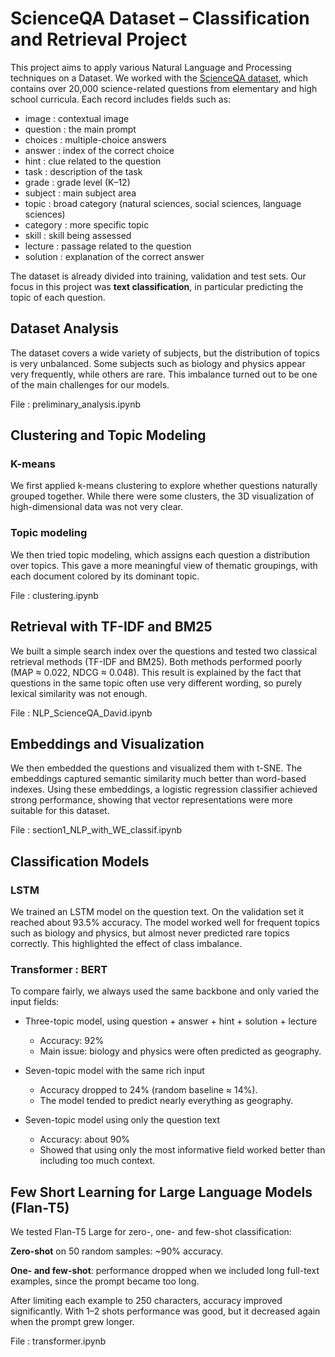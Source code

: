 # ScienceQA Dataset – Classification and Retrieval Project
This project aims to apply various Natural Language and Processing techniques on a Dataset.
We worked with the [ScienceQA dataset](https://huggingface.co/datasets/derek-thomas/ScienceQA), which contains over 20,000 science-related questions from elementary and high school curricula. Each record includes fields such as:
- image : contextual image
- question : the main prompt
- choices : multiple-choice answers
- answer : index of the correct choice
- hint : clue related to the question
- task : description of the task
- grade : grade level (K–12)
- subject : main subject area
- topic : broad category (natural sciences, social sciences, language sciences)
- category : more specific topic
- skill : skill being assessed
- lecture : passage related to the question
- solution : explanation of the correct answer

The dataset is already divided into training, validation and test sets. Our focus in this project was **text classification**, in particular predicting the topic of each question.

## Dataset Analysis

The dataset covers a wide variety of subjects, but the distribution of topics is very unbalanced. Some subjects such as biology and physics appear very frequently, while others are rare. This imbalance turned out to be one of the main challenges for our models. 

File : preliminary_analysis.ipynb

## Clustering and Topic Modeling 
### K-means
We first applied k-means clustering to explore whether questions naturally grouped together. While there were some clusters, the 3D visualization of high-dimensional data was not very clear.
### Topic modeling
We then tried topic modeling, which assigns each question a distribution over topics. This gave a more meaningful view of thematic groupings, with each document colored by its dominant topic.

File : clustering.ipynb

## Retrieval with TF-IDF and BM25

We built a simple search index over the questions and tested two classical retrieval methods (TF-IDF and BM25).
Both methods performed poorly (MAP ≈ 0.022, NDCG ≈ 0.048). This result is explained by the fact that questions in the same topic often use very different wording, so purely lexical similarity was not enough.

File : NLP_ScienceQA_David.ipynb

## Embeddings and Visualization

We then embedded the questions and visualized them with t-SNE. The embeddings captured semantic similarity much better than word-based indexes. Using these embeddings, a logistic regression classifier achieved strong performance, showing that vector representations were more suitable for this dataset.

File : section1_NLP_with_WE_classif.ipynb

## Classification Models
### LSTM

We trained an LSTM model on the question text. On the validation set it reached about 93.5% accuracy. The model worked well for frequent topics such as biology and physics, but almost never predicted rare topics correctly. This highlighted the effect of class imbalance.

### Transformer : BERT

To compare fairly, we always used the same backbone and only varied the input fields:

- Three-topic model, using question + answer + hint + solution + lecture
  - Accuracy: 92%
  - Main issue: biology and physics were often predicted as geography.

- Seven-topic model with the same rich input
  - Accuracy dropped to 24% (random baseline ≈ 14%).
  - The model tended to predict nearly everything as geography.

- Seven-topic model using only the question text
  - Accuracy: about 90%
  - Showed that using only the most informative field worked better than including too much context.

## Few Short Learning for Large Language Models (Flan-T5) 

We tested Flan-T5 Large for zero-, one- and few-shot classification:

**Zero-shot** on 50 random samples: ~90% accuracy.

**One- and few-shot**: performance dropped when we included long full-text examples, since the prompt became too long.

After limiting each example to 250 characters, accuracy improved significantly. With 1–2 shots performance was good, but it decreased again when the prompt grew longer.

File : transformer.ipynb
